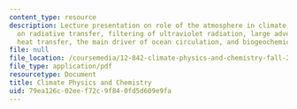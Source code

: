 ```yaml
---
content_type: resource
description: Lecture presentation on role of the atmosphere in climate, strong effects
  on radiative transfer, filtering of ultraviolet radiation, large advective and convective
  heat transfer, the main driver of ocean circulation, and biogeochemical cycles.
file: null
file_location: /coursemedia/12-842-climate-physics-and-chemistry-fall-2008/79ea126c02eef72c9f840fd5d609e9fa_part3_lec1.pdf
file_type: application/pdf
resourcetype: Document
title: Climate Physics and Chemistry
uid: 79ea126c-02ee-f72c-9f84-0fd5d609e9fa
---
```

